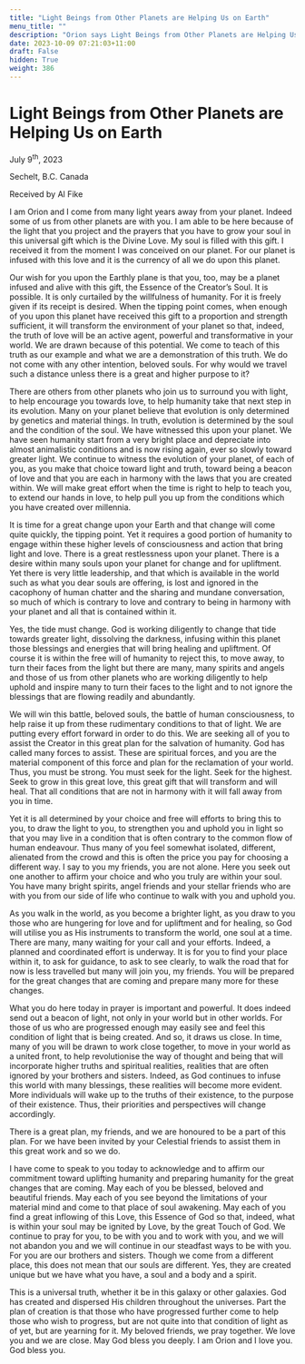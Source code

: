 ```yaml
---
title: "Light Beings from Other Planets are Helping Us on Earth"
menu_title: ""
description: "Orion says Light Beings from Other Planets are Helping Us on Earth"
date: 2023-10-09 07:21:03+11:00
draft: False
hidden: True
weight: 386
---
```

# Light Beings from Other Planets are Helping Us on Earth  

July 9<sup>th</sup>, 2023

Sechelt, B.C. Canada

Received by Al Fike  


I am Orion and I come from many light years away from your planet. Indeed some of us from other planets are with you. I am able to be here because of the light that you project and the prayers that you have to grow your soul in this universal gift which is the Divine Love. My soul is filled with this gift. I received it from the moment I was conceived on our planet. For our planet is infused with this love and it is the currency of all we do upon this planet.

Our wish for you upon the Earthly plane is that you, too, may be a planet infused and alive with this gift, the Essence of the Creator’s Soul. It is possible. It is only curtailed by the willfulness of humanity. For it is freely given if its receipt is desired. When the tipping point comes, when enough of you upon this planet have received this gift to a proportion and strength sufficient, it will transform the environment of your planet so that, indeed, the truth of love will be an active agent, powerful and transformative in your world. We are drawn because of this potential. We come to teach of this truth as our example and what we are a demonstration of this truth. We do not come with any other intention, beloved souls. For why would we travel such a distance unless there is a great and higher purpose to it?

There are others from other planets who join us to surround you with light, to help encourage you towards love, to help humanity take that next step in its evolution. Many on your planet believe that evolution is only determined by genetics and material things. In truth, evolution is determined by the soul and the condition of the soul. We have witnessed this upon your planet. We have seen humanity start from a very bright place and depreciate into almost animalistic conditions and is now rising again, ever so slowly toward greater light. We continue to witness the evolution of your planet, of each of you, as you make that choice toward light and truth, toward being a beacon of love and that you are each in harmony with the laws that you are created within. We will make great effort when the time is right to help to teach you, to extend our hands in love, to help pull you up from the conditions which you have created over millennia.

It is time for a great change upon your Earth and that change will come quite quickly, the tipping point. Yet it requires a good portion of humanity to engage within these higher levels of consciousness and action that bring light and love. There is a great restlessness upon your planet. There is a desire within many souls upon your planet for change and for upliftment. Yet there is very little leadership, and that which is available in the world such as what you dear souls are offering, is lost and ignored in the cacophony of human chatter and the sharing and mundane conversation, so much of which is contrary to love and contrary to being in harmony with your planet and all that is contained within it.

Yes, the tide must change. God is working diligently to change that tide towards greater light, dissolving the darkness, infusing within this planet those blessings and energies that will bring healing and upliftment. Of course it is within the free will of humanity to reject this, to move away, to turn their faces from the light but there are many, many spirits and angels and those of us from other planets who are working diligently to help uphold and inspire many to turn their faces to the light and to not ignore the blessings that are flowing readily and abundantly.

We will win this battle, beloved souls, the battle of human consciousness, to help raise it up from these rudimentary conditions to that of light. We are putting every effort forward in order to do this. We are seeking all of you to assist the Creator in this great plan for the salvation of humanity. God has called many forces to assist. These are spiritual forces, and you are the material component of this force and plan for the reclamation of your world. Thus, you must be strong. You must seek for the light. Seek for the highest. Seek to grow in this great love, this great gift that will transform and will heal. That all conditions that are not in harmony with it will fall away from you in time. 

Yet it is all determined by your choice and free will efforts to bring this to you, to draw the light to you, to strengthen you and uphold you in light so that you may live in a condition that is often contrary to the common flow of human endeavour. Thus many of you feel somewhat isolated, different, alienated from the crowd and this is often the price you pay for choosing a different way. I say to you my friends, you are not alone. Here you seek out one another to affirm your choice and who you truly are within your soul. You have many bright spirits, angel friends and your stellar friends who are with you from our side of life who continue to walk with you and uphold you.

As you walk in the world, as you become a brighter light, as you draw to you those who are hungering for love and for upliftment and for healing, so God will utilise you as His instruments to transform the world, one soul at a time. There are many, many waiting for your call and your efforts. Indeed, a planned and coordinated effort is underway. It is for you to find your place within it, to ask for guidance, to ask to see clearly, to walk the road that for now is less travelled but many will join you, my friends. You will be prepared for the great changes that are coming and prepare many more for these changes.

What you do here today in prayer is important and powerful. It does indeed send out a beacon of light, not only in your world but in other worlds. For those of us who are progressed enough may easily see and feel this condition of light that is being created. And so, it draws us close. In time, many of you will be drawn to work close together, to move in your world as a united front, to help revolutionise the way of thought and being that will incorporate higher truths and spiritual realities, realities that are often ignored by your brothers and sisters. Indeed, as God continues to infuse this world with many blessings, these realities will become more evident. More individuals will wake up to the truths of their existence, to the purpose of their existence. Thus, their priorities and perspectives will change accordingly.

There is a great plan, my friends, and we are honoured to be a part of this plan. For we have been invited by your Celestial friends to assist them in this great work and so we do.

I have come to speak to you today to acknowledge and to affirm our commitment toward uplifting humanity and preparing humanity for the great changes that are coming. May each of you be blessed, beloved and beautiful friends. May each of you see beyond the limitations of your material mind and come to that place of soul awakening. May each of you find a great inflowing of this Love, this Essence of God so that, indeed, what is within your soul may be ignited by Love, by the great Touch of God. We continue to pray for you, to be with you and to work with you, and we will not abandon you and we will continue in our steadfast ways to be with you. For you are our brothers and sisters. Though we come from a different place, this does not mean that our souls are different. Yes, they are created unique but we have what you have, a soul and a body and a spirit.

This is a universal truth, whether it be in this galaxy or other galaxies. God has created and dispersed His children throughout the universes. Part the plan of creation is that those who have progressed further come to help those who wish to progress, but are not quite into that condition of light as of yet, but are yearning for it. My beloved friends, we pray together. We love you and we are close. May God bless you deeply. I am Orion and I love you. God bless you.